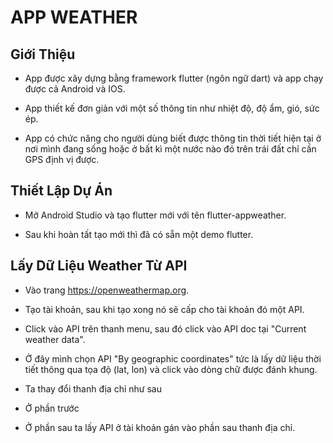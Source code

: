 # APP WEATHER

## Giới Thiệu

* App được xây dựng bằng framework flutter (ngôn ngữ dart) và app chạy được cả Android và IOS.

* App thiết kế đơn giản với một số thông tin như nhiệt độ, độ ẩm, gió, sức ép.

* App có chức năng cho người dùng biết được thông tin thời tiết hiện tại ở nơi mình đang sống hoặc ở bất kì một nước nào đó trên trái đất chỉ cần GPS định vị được.

## Thiết Lập Dự Án

* Mở Android Studio và tạo flutter mới với tên flutter-appweather.

* Sau khi hoàn tất tạo mới thì đã có sẵn một demo flutter.

## Lấy Dữ Liệu Weather Từ API

* Vào trang https://openweathermap.org.

* Tạo tài khoản, sau khi tạo xong nó sẽ cấp cho tài khoản đó một API.

* Click vào API trên thanh menu, sau đó click vào API doc tại "Current weather data".

* Ở đây mình chọn API "By geographic coordinates" tức là lấy dữ liệu thời tiết thông qua tọa độ (lat, lon) và click vào dòng chữ được đánh khung.

* Ta thay đổi thanh địa chỉ như sau

* Ở phần trước 

* Ở phần sau ta lấy API ở tài khoản gán vào phần sau thanh địa chỉ.

